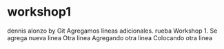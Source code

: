 # workshop1

dennis alonzo by Git
Agregamos líneas adicionales.
rueba Workshop 1.
Se agrega nueva linea
Otra linea 
Agregando otra linea
Colocando otra linea
